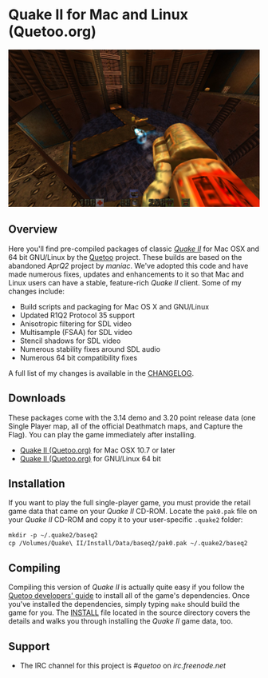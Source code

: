 <!-- Name: Quake2 -->
<!-- Version: 14 -->
<!-- Last-Modified: 2012/12/27 15:03:02 -->
<!-- Author: jdolan -->
# Quake II for Mac and Linux (Quetoo.org)

![Quake II for Mac and Linux](github-screenshot.jpg)

## Overview

Here you'll find pre-compiled packages of classic _[Quake II](http://en.wikipedia.org/wiki/Quake_II)_ for Mac OSX and 64 bit GNU/Linux by the [Quetoo](https://facebook.com/Quetoo.org) project. These builds are based on the abandoned *AprQ2* project by _maniac_. We've adopted this code and have made numerous fixes, updates and enhancements to it so that Mac and Linux users can have a stable, feature-rich _Quake II_ client. Some of my changes include:

 * Build scripts and packaging for Mac OS X and GNU/Linux
 * Updated R1Q2 Protocol 35 support
 * Anisotropic filtering for SDL video
 * Multisample (FSAA) for SDL video
 * Stencil shadows for SDL video
 * Numerous stability fixes around SDL audio
 * Numerous 64 bit compatibility fixes

A full list of my changes is available in the [CHANGELOG](CHANGELOG).

## Downloads

These packages come with the 3.14 demo and 3.20 point release data (one Single Player map, all of the official Deathmatch maps, and Capture the Flag). You can play the game immediately after installing.

 * [Quake II (Quetoo.org)](http://quetoo.org/files/Quake%20II%20%28Quetoo.org%29.dmg) for Mac OSX 10.7 or later
 * [Quake II (Quetoo.org)](http://quetoo.org/files/quake2-quetoo.org-x86_64.tar.gz) for GNU/Linux 64 bit

## Installation

If you want to play the full single-player game, you must provide the retail game data that came on your _Quake II_ CD-ROM. Locate the `pak0.pak` file on your _Quake II_ CD-ROM and copy it to your user-specific `.quake2` folder:

    mkdir -p ~/.quake2/baseq2
    cp /Volumes/Quake\ II/Install/Data/baseq2/pak0.pak ~/.quake2/baseq2

## Compiling

Compiling this version of _Quake II_ is actually quite easy if you follow the [Quetoo developers' guide](http://quetoo.org/books/documentation/developing-and-modding) to install all of the game's dependencies. Once you've installed the dependencies, simply typing `make` should build the game for you. The [INSTALL](INSTALL) file located in the source directory covers the details and walks you through installing the _Quake II_ game data, too.

## Support
 * The IRC channel for this project is *#quetoo* on *irc.freenode.net*
